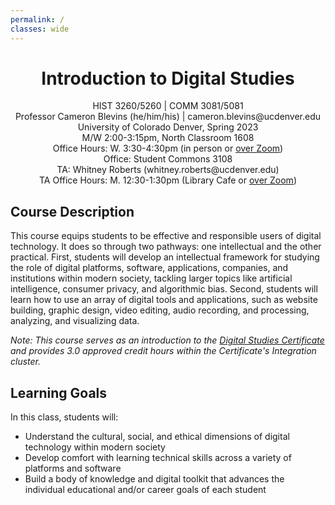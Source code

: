 ```yaml
---
permalink: /
classes: wide
---
```


<div style="text-align: center">
<p>
<h1>Introduction to Digital Studies</h1></p>
<p>
HIST 3260/5260 | COMM 3081/5081<br>
Professor Cameron Blevins (he/him/his) | cameron.blevins@ucdenver.edu<br>
University of Colorado Denver, Spring 2023<br>
M/W 2:00-3:15pm, North Classroom 1608<br>
Office Hours: W. 3:30-4:30pm (in person or <a href="https://ucdenver.zoom.us/j/94563999551">over Zoom</a>)<br>
Office: Student Commons 3108<br>
TA: Whitney Roberts (whitney.roberts@ucdenver.edu)<Br>
TA Office Hours: M. 12:30-1:30pm (Library Cafe or <a href="https://us04web.zoom.us/j/77206615787?pwd=29B6apXJkWLqo1aw8uvNaaolggQb33.1">over Zoom</a>)
</p>
</div>

## Course Description 

This course equips students to be effective and responsible users of digital technology. It does so through two pathways: one intellectual and the other practical. First, students will develop an intellectual framework for studying the role of digital platforms, software, applications, companies, and institutions within modern society, tackling larger topics like artificial intelligence, consumer privacy, and algorithmic bias. Second, students will learn how to use an array of digital tools and applications, such as website building, graphic design, video editing, audio recording, and processing, analyzing, and visualizing data.

*Note: This course serves as an introduction to the [Digital Studies Certificate](https://clas.ucdenver.edu/digital-studies-certificates/) and provides 3.0 approved credit hours within the Certificate's Integration cluster.*

## Learning Goals

In this class, students will:

- Understand the cultural, social, and ethical dimensions of digital technology within modern society 
- Develop comfort with learning technical skills across a variety of platforms and software
- Build a body of knowledge and digital toolkit that advances the individual educational and/or career goals of each student
